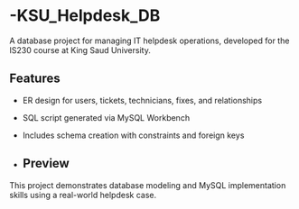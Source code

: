 # -KSU_Helpdesk_DB 

A database project for managing IT helpdesk operations, developed for the IS230 course at King Saud University.

## Features
- ER design for users, tickets, technicians, fixes, and relationships
- SQL script generated via MySQL Workbench
- Includes schema creation with constraints and foreign keys

- ## Preview

This project demonstrates database modeling and MySQL implementation skills using a real-world helpdesk case.
